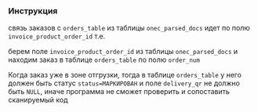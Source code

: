 ### Инструкция 

связь заказов с ```orders_table``` из таблицы ```onec_parsed_docs``` идет по полю ```invoice_product_order_id``` т.е.

берем поле ```invoice_product_order_id``` из таблицы ```onec_parsed_docs``` и находим заказ в таблице ```orders_table``` по полю ```order_num```

Когда заказ уже в зоне отгрузки, тогда в таблице ```orders_table``` у него должен быть статус ```status=МАРКИРОВАН``` и поле ```delivery_qr``` не должно быть ```NULL```, иначе программа не сможет проверить и сопоставить сканируемый код



